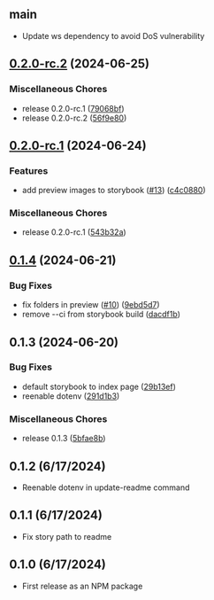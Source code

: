 ## main
- Update ws dependency to avoid DoS vulnerability

## [0.2.0-rc.2](https://github.com/kevinschaul/jump-start-tools/compare/v0.2.0-rc.1...v0.2.0-rc.2) (2024-06-25)


### Miscellaneous Chores

* release 0.2.0-rc.1 ([79068bf](https://github.com/kevinschaul/jump-start-tools/commit/79068bfe013e3ca6163c46fea2b1cf51c6f68632))
* release 0.2.0-rc.2 ([56f9e80](https://github.com/kevinschaul/jump-start-tools/commit/56f9e804d37f76e618fee2baf266330306f78470))

## [0.2.0-rc.1](https://github.com/kevinschaul/jump-start-tools/compare/v0.1.4...v0.2.0-rc.1) (2024-06-24)


### Features

* add preview images to storybook ([#13](https://github.com/kevinschaul/jump-start-tools/issues/13)) ([c4c0880](https://github.com/kevinschaul/jump-start-tools/commit/c4c08804145bba05d0fef22c886ce6d02b0796b2))


### Miscellaneous Chores

* release 0.2.0-rc.1 ([543b32a](https://github.com/kevinschaul/jump-start-tools/commit/543b32accdddcf2d451adf64fa1ea8a5a119e4da))

## [0.1.4](https://github.com/kevinschaul/jump-start-tools/compare/v0.1.3...v0.1.4) (2024-06-21)


### Bug Fixes

* fix folders in preview ([#10](https://github.com/kevinschaul/jump-start-tools/issues/10)) ([9ebd5d7](https://github.com/kevinschaul/jump-start-tools/commit/9ebd5d7902547b2ace6dc4898e9405cadc41d4f6))
* remove --ci from storybook build ([dacdf1b](https://github.com/kevinschaul/jump-start-tools/commit/dacdf1b36b9bf45265ee3878ba182349b8c87ace))

## 0.1.3 (2024-06-20)


### Bug Fixes

* default storybook to index page ([29b13ef](https://github.com/kevinschaul/jump-start-tools/commit/29b13efe703d38f5c4cd578d8a8e9be3201091b2))
* reenable dotenv ([291d1b3](https://github.com/kevinschaul/jump-start-tools/commit/291d1b310c3a4bc0de82254780564451b792a842))


### Miscellaneous Chores

* release 0.1.3 ([5bfae8b](https://github.com/kevinschaul/jump-start-tools/commit/5bfae8bca0b2d89613d340fbbc6c4a3e8073003a))

## 0.1.2 (6/17/2024)
- Reenable dotenv in update-readme command

## 0.1.1 (6/17/2024)

- Fix story path to readme

## 0.1.0 (6/17/2024)

- First release as an NPM package
